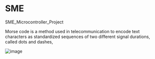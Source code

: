 # SME
SME_Microcontroller_Project

Morse code is a method used in telecommunication to encode text characters as standardized sequences of two different signal durations, called dots and dashes,

![image](https://user-images.githubusercontent.com/35195808/167315993-5b3fcf9d-7062-4f17-8e4f-20a8be6f54a6.png)
